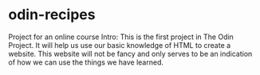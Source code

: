 # odin-recipes
Project for an online course
Intro:
    This is the first project in The Odin Project. It will help us use our basic knowledge of HTML to create a website. This website will not be fancy and only serves to be an indication of how we can use the things we have learned.
